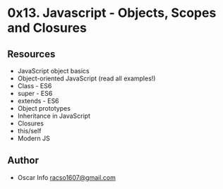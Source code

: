 # 0x13. Javascript - Objects, Scopes and Closures

## Resources
* JavaScript object basics
* Object-oriented JavaScript (read all examples!)
* Class - ES6
* super - ES6
* extends - ES6
* Object prototypes
* Inheritance in JavaScript
* Closures
* this/self
* Modern JS

## Author
* Oscar Info <racso1607@gmail.com>
